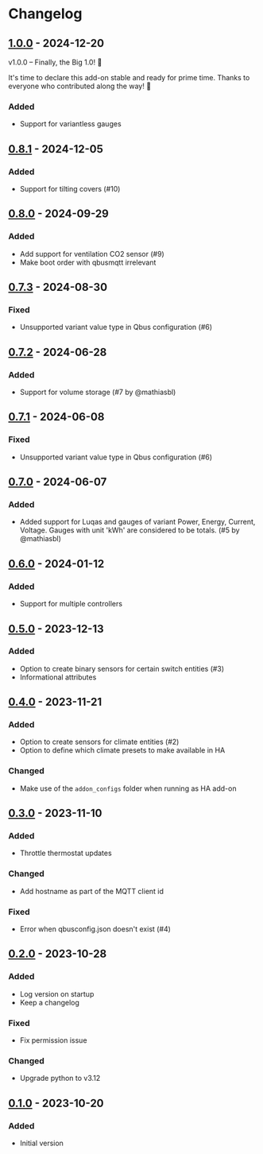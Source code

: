 # Changelog


## [1.0.0] - 2024-12-20

v1.0.0 – Finally, the Big 1.0! 🎉

It's time to declare this add-on stable and ready for prime time. Thanks to everyone who contributed along the way! 🙌

### Added

- Support for variantless gauges


## [0.8.1] - 2024-12-05

### Added

- Support for tilting covers (#10)


## [0.8.0] - 2024-09-29

### Added

- Add support for ventilation CO2 sensor (#9)
- Make boot order with qbusmqtt irrelevant


## [0.7.3] - 2024-08-30

### Fixed

- Unsupported variant value type in Qbus configuration (#6)


## [0.7.2] - 2024-06-28

### Added

- Support for volume storage (#7 by @mathiasbl)


## [0.7.1] - 2024-06-08

### Fixed

- Unsupported variant value type in Qbus configuration (#6)


## [0.7.0] - 2024-06-07

### Added

- Added support for Luqas and gauges of variant Power, Energy, Current, Voltage. Gauges with unit 'kWh' are considered to be totals. (#5 by @mathiasbl)


## [0.6.0] - 2024-01-12

### Added

- Support for multiple controllers


## [0.5.0] - 2023-12-13

### Added

- Option to create binary sensors for certain switch entities (#3)
- Informational attributes


## [0.4.0] - 2023-11-21

### Added

- Option to create sensors for climate entities (#2)
- Option to define which climate presets to make available in HA

### Changed

- Make use of the `addon_configs` folder when running as HA add-on


## [0.3.0] - 2023-11-10

### Added

- Throttle thermostat updates

### Changed

- Add hostname as part of the MQTT client id

### Fixed

- Error when qbusconfig.json doesn't exist (#4)


## [0.2.0] - 2023-10-28

### Added

- Log version on startup
- Keep a changelog

### Fixed

- Fix permission issue

### Changed

- Upgrade python to v3.12


## [0.1.0] - 2023-10-20

### Added

- Initial version



[Unreleased]: https://github.com/thomasddn/qbha/compare/v1.0.0...HEAD
[1.0.0]: https://github.com/thomasddn/qbha/compare/v0.8.1...v1.0.0
[0.8.1]: https://github.com/thomasddn/qbha/compare/v0.8.0...v0.8.1
[0.8.0]: https://github.com/thomasddn/qbha/compare/v0.7.3...v0.8.0
[0.7.3]: https://github.com/thomasddn/qbha/compare/v0.7.2...v0.7.3
[0.7.2]: https://github.com/thomasddn/qbha/compare/v0.7.1...v0.7.2
[0.7.1]: https://github.com/thomasddn/qbha/compare/v0.7.0...v0.7.1
[0.7.0]: https://github.com/thomasddn/qbha/compare/v0.6.0...v0.7.0
[0.6.0]: https://github.com/thomasddn/qbha/compare/v0.5.0...v0.6.0
[0.5.0]: https://github.com/thomasddn/qbha/compare/v0.4.0...v0.5.0
[0.4.0]: https://github.com/thomasddn/qbha/compare/v0.3.0...v0.4.0
[0.3.0]: https://github.com/thomasddn/qbha/compare/v0.2.0...v0.3.0
[0.2.0]: https://github.com/thomasddn/qbha/compare/v0.1.0...v0.2.0
[0.1.0]: https://github.com/thomasddn/qbha/releases/tag/v0.1.0
